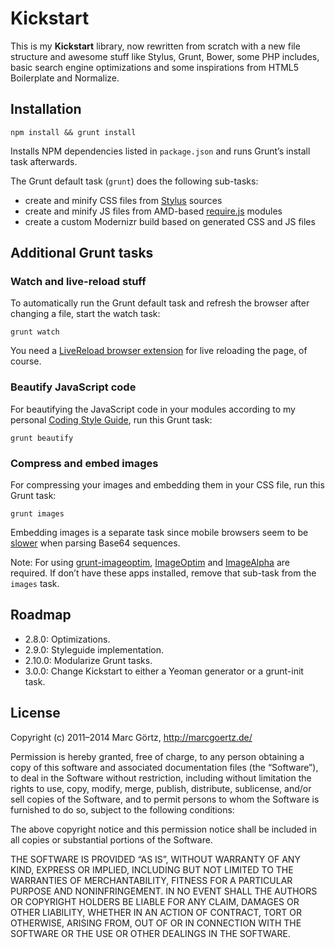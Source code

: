 # Kickstart

This is my **Kickstart** library, now rewritten from scratch with a new
file structure and awesome stuff like Stylus, Grunt, Bower, some PHP
includes, basic search engine optimizations and some inspirations from
HTML5 Boilerplate and Normalize.

## Installation

	npm install && grunt install

Installs NPM dependencies listed in `package.json` and runs Grunt’s
install task afterwards.

The Grunt default task (`grunt`) does the following sub-tasks:

 - create and minify CSS files from
   [Stylus](http://learnboost.github.com/stylus/) sources
 - create and minify JS files from AMD-based
   [require.js](http://requirejs.org/) modules
 - create a custom Modernizr build based on generated CSS and JS files

## Additional Grunt tasks

### Watch and live-reload stuff

To automatically run the Grunt default task and refresh the browser
after changing a file, start the watch task:

	grunt watch

You need a [LiveReload browser extension](http://feedback.livereload.com/knowledgebase/articles/86242-how-do-i-install-and-use-the-browser-extensions-)
for live reloading the page, of course.

### Beautify JavaScript code

For beautifying the JavaScript code in your modules according to my
personal [Coding Style Guide](https://github.com/Dreamseer/styleguide),
run this Grunt task:

	grunt beautify

### Compress and embed images

For compressing your images and embedding them in your CSS file, run
this Grunt task:

	grunt images

Embedding images is a separate task since mobile browsers seem to be
[slower](https://www.mobify.com/blog/data-uris-are-slow-on-mobile/)
when parsing Base64 sequences.

Note: For using
[grunt-imageoptim](https://github.com/JamieMason/grunt-imageoptim),
[ImageOptim](http://imageoptim.com/) and
[ImageAlpha](http://pngmini.com/) are required. If don’t have these apps
installed, remove that sub-task from the `images` task.

## Roadmap

 * 2.8.0: Optimizations.
 * 2.9.0: Styleguide implementation.
 * 2.10.0: Modularize Grunt tasks.
 * 3.0.0: Change Kickstart to either a Yeoman generator or a grunt-init
   task.

## License

Copyright (c) 2011–2014 Marc Görtz, http://marcgoertz.de/

Permission is hereby granted, free of charge, to any person obtaining a
copy of this software and associated documentation files (the
“Software”), to deal in the Software without restriction, including
without limitation the rights to use, copy, modify, merge, publish,
distribute, sublicense, and/or sell copies of the Software, and to
permit persons to whom the Software is furnished to do so, subject to
the following conditions:

The above copyright notice and this permission notice shall be included
in all copies or substantial portions of the Software.

THE SOFTWARE IS PROVIDED “AS IS”, WITHOUT WARRANTY OF ANY KIND, EXPRESS
OR IMPLIED, INCLUDING BUT NOT LIMITED TO THE WARRANTIES OF
MERCHANTABILITY, FITNESS FOR A PARTICULAR PURPOSE AND NONINFRINGEMENT.
IN NO EVENT SHALL THE AUTHORS OR COPYRIGHT HOLDERS BE LIABLE FOR ANY
CLAIM, DAMAGES OR OTHER LIABILITY, WHETHER IN AN ACTION OF CONTRACT,
TORT OR OTHERWISE, ARISING FROM, OUT OF OR IN CONNECTION WITH THE
SOFTWARE OR THE USE OR OTHER DEALINGS IN THE SOFTWARE.
